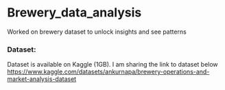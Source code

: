 # Brewery_data_analysis
Worked on brewery dataset to unlock insights and see patterns

### Dataset:
Dataset is available on Kaggle (1GB). I am sharing the link to dataset below
https://www.kaggle.com/datasets/ankurnapa/brewery-operations-and-market-analysis-dataset
